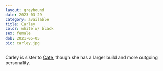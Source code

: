 ```yaml
---
layout: greyhound
date: 2023-03-29
category: available
title: Carley
color: white w/ black
sex: female
dob: 2021-05-05
pic: carley.jpg
---
```

Carley is sister to [Cate](/greyhounds/cate), though she has a larger build and more outgoing personality. 
